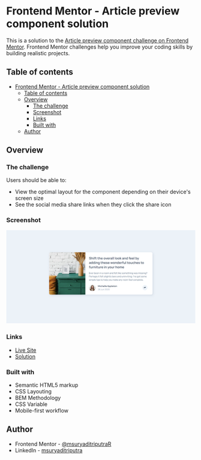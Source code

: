 # Frontend Mentor - Article preview component solution

This is a solution to the [Article preview component challenge on Frontend Mentor](https://www.frontendmentor.io/challenges/article-preview-component-dYBN_pYFT). Frontend Mentor challenges help you improve your coding skills by building realistic projects. 

## Table of contents

- [Frontend Mentor - Article preview component solution](#frontend-mentor---article-preview-component-solution)
  - [Table of contents](#table-of-contents)
  - [Overview](#overview)
    - [The challenge](#the-challenge)
    - [Screenshot](#screenshot)
    - [Links](#links)
    - [Built with](#built-with)
  - [Author](#author)

## Overview

### The challenge

Users should be able to:

- View the optimal layout for the component depending on their device's screen size
- See the social media share links when they click the share icon

### Screenshot

![](./screenshot.png)

### Links

- [Live Site](https://msuryaditriputrar.github.io/Front-End-Mentor/newbie/article-preview-component/)
- [Solution](https://github.com/msuryaditriputraR/Front-End-Mentor/tree/master/newbie/article-preview-component/)


### Built with

- Semantic HTML5 markup
- CSS Layouting
- BEM Methodology
- CSS Variable
- Mobile-first workflow

## Author

- Frontend Mentor - [@msuryaditriputraR](https://www.frontendmentor.io/profile/msuryaditriputraR)
- LinkedIn - [msuryaditriputra](https://www.linkedin.com/in/msuryaditriputra/)

